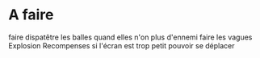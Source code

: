 # A faire

faire dispatêtre les balles quand elles n'on plus d'ennemi
faire les vagues
Explosion
Recompenses
si l'écran est trop petit pouvoir se déplacer
